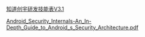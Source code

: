 
[知道创宇研发技能表V3.1](https://rd.readthedocs.io/index.html)

[Android_Security_Internals-An_In-Depth_Guide_to_Android_s_Security_Architecture.pdf](Android/src/Android_Security_Internals-An_In-Depth_Guide_to_Android_s_Security_Architecture.pdf)



